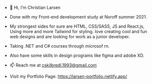 - 👋  Hi, I’m Christian Larsen

- Done with my Front-end development study at Noroff summer 2021. 

- My strongest sides for sure are HTML, CSS/SASS, JS and React.js, Using more and more Tailwind for styling. love creating cool and fun web designs and are looking for work as a junior developer. 
- Taking .NET and C# courses through microsof rn. 
- Also have some skills in design programs like figma and adobe XD.

- 📫 Reach me at cskilbredl.1993@gmail.com
- Visit my Portfolio Page: https://larsen-portfolio.netlify.app/


